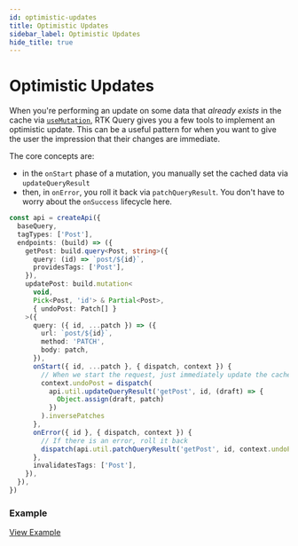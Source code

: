 ```yaml
---
id: optimistic-updates
title: Optimistic Updates
sidebar_label: Optimistic Updates
hide_title: true
---
```


# Optimistic Updates

When you're performing an update on some data that _already exists_ in the cache via [`useMutation`](./mutations), RTK Query gives you a few tools to implement an optimistic update. This can be a useful pattern for when you want to give the user the impression that their changes are immediate.

The core concepts are:

- in the `onStart` phase of a mutation, you manually set the cached data via `updateQueryResult`
- then, in `onError`, you roll it back via `patchQueryResult`. You don't have to worry about the `onSuccess` lifecycle here.

```ts title="Example optimistic update mutation"
const api = createApi({
  baseQuery,
  tagTypes: ['Post'],
  endpoints: (build) => ({
    getPost: build.query<Post, string>({
      query: (id) => `post/${id}`,
      providesTags: ['Post'],
    }),
    updatePost: build.mutation<
      void,
      Pick<Post, 'id'> & Partial<Post>,
      { undoPost: Patch[] }
    >({
      query: ({ id, ...patch }) => ({
        url: `post/${id}`,
        method: 'PATCH',
        body: patch,
      }),
      onStart({ id, ...patch }, { dispatch, context }) {
        // When we start the request, just immediately update the cache
        context.undoPost = dispatch(
          api.util.updateQueryResult('getPost', id, (draft) => {
            Object.assign(draft, patch)
          })
        ).inversePatches
      },
      onError({ id }, { dispatch, context }) {
        // If there is an error, roll it back
        dispatch(api.util.patchQueryResult('getPost', id, context.undoPost))
      },
      invalidatesTags: ['Post'],
    }),
  }),
})
```

### Example

[View Example](./examples#react-optimistic-updates)

